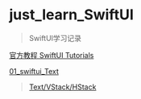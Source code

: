 # just_learn_SwiftUI

>SwiftUI学习记录

[官方教程 SwiftUI Tutorials](https://developer.apple.com/tutorials/swiftui/creating-and-combining-views)

[01_swiftui_Text](./01_first_demo_swiftui.jpg)

>[Text/VStack/HStack](./01_first_demo_swiftui/ContentView.swift)
